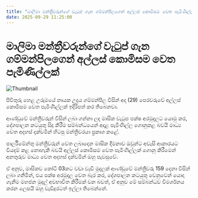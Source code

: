 ```yaml
---
title: "මාලිමා‍ මන්ත්‍රීවරුන්ගේ වැටුප් ගැන ගම්මන්පිලගෙන් අල්ලස් කොමිසම වෙත පැමිණිල්ලක්"
date: 2025-09-29 11:25:00
---
```


# මාලිමා‍ මන්ත්‍රීවරුන්ගේ වැටුප් ගැන ගම්මන්පිලගෙන් අල්ලස් කොමිසම වෙත පැමිණිල්ලක්

![Thumbnail](https://helakuru.sgp1.cdn.digitaloceanspaces.com/esana/images/lib/gammanpila-jkoi.jpg)

පිවිතුරු හෙළ උරුමයේ නායක උදය ගම්මන්පිල විසින් අද (29) පෙරවරුවේ අල්ලස් කොමිසම වෙත පැමිණිල්ලක් ඉදිරිපත් කර තිබෙනවා.

ආණ්ඩුවේ මන්ත්‍රීවරුන් විසින් ලබා ගන්නා ලද මාසික වැටුප පක්ෂ අරමුදලට යොමු කර, දේශපාලන කටයුතු සිදු කිරීම සම්බන්ධයෙන් අදාළ පැමිණිල්ල ගොනුකළ බවයි මාධ්‍ය වෙත අදහස් දක්වමින් හිටපු මන්ත්‍රීවරයා ප්‍රකාශ කළේ.

පාර්ලිමේන්තු මන්ත්‍රීවරුන් වෙත ලබාදෙන මාසික දීමනාව ඔවුන්ට අවැසි ආකාරයට වියදම් කළ නොහැකි බවයි අල්ලස් කොමිසම වෙත පැමිණිල්ලක් ගොනු කිරීමෙන් අනතුරුව මාධ්‍ය වෙත අදහස් දක්වමින් ඔහු පැවසුවේ.

ඒ අනුව, මාසිකව කෝටි 03කට වඩා වැඩි මුදලක් ආණ්ඩුවේ මන්ත්‍රීවරු 159 දෙනා විසින් ලබා ගනිමින්, එය පක්ෂ අරමුදල වෙත බැර කර, දේශපාලන කටයුතු වෙනුවෙන් යොදා ගැනීම මහජන මුදල් අවභාවිත කිරීමක් වන බවත්, ඒ අනුව මේ සම්බන්ධව විමර්ශනය කරන ලෙසයි ඔහු වැඩිදුරටත් ඉල්ලා ත‍ිබෙන්නේ.

